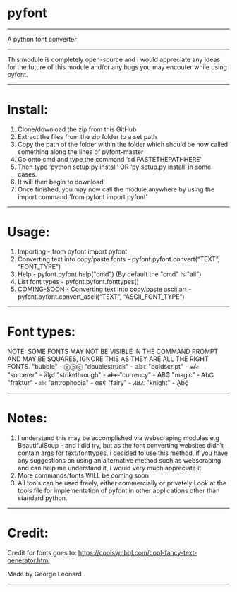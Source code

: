
# pyfont

--------------------------------------------------------------------------

A python font converter

--------------------------------------------------------------------------

This module is completely open-source and i would appreciate any ideas for the future of this module and/or any bugs you may encouter while using pyfont.

--------------------------------------------------------------------------

# Install:
1) Clone/download the zip from this GitHub 
2) Extract the files from the zip folder to a set path 
3) Copy the path of the folder within the folder which should be now called something along the lines of pyfont-master 
4) Go onto cmd and type the command ‘cd PASTETHEPATHHERE’ 
5) Then type ‘python setup.py install’ OR ‘py setup.py install’ in some cases. 
6) It will then begin to download 
7) Once finished, you may now call the module anywhere by using the import command ‘from pyfont import pyfont’

--------------------------------------------------------------------------

# Usage:
1) Importing - from pyfont import pyfont 
2) Converting text into copy/paste fonts - pyfont.pyfont.convert(“TEXT”, “FONT_TYPE”) 
3) Help - pyfont.pyfont.help("cmd") (By default the "cmd" is "all")
4) List font types - pyfont.pyfont.fonttypes()
3) COMING-SOON - Converting text into copy/paste ascii art - pyfont.pyfont.convert_ascii(“TEXT”, “ASCII_FONT_TYPE”)

--------------------------------------------------------------------------

# Font types:
NOTE: SOME FONTS MAY NOT BE VISIBLE IN THE COMMAND PROMPT AND MAY BE SQUARES, IGNORE THIS AS THEY ARE ALL THE RIGHT FONTS.
"bubble" - ⓐⓑⓒ
"doublestruck" - 𝕒𝕓𝕔
"boldscript" - 𝓪𝓫𝓬
"sorcerer" - ǟɮƈ
"strikethrough" - a̶b̶c̶
"currency" - ₳฿₵
"magic" - ᎪbᏟ
"fraktur" - 𝔞𝔟𝔠
"antrophobia" - αв¢
"fairy" - ᏗᏰፈ
"knight" - Ḁḃḉ

--------------------------------------------------------------------------

# Notes:
1) I understand this may be accomplished via webscraping modules e.g BeautifulSoup - and i did try, but as the font converting websites didn’t contain args for text/fonttypes, i decided to use this method, if you have any suggestions on using an alternative method such as webscraping and can help me understand it, i would very much appreciate it. 
2) More commands/fonts WILL be coming soon 
3) All tools can be used freely, either commercially or privately
Look at the tools file for implementation of pyfont in other applications other than standard python.

--------------------------------------------------------------------------

# Credit:
Credit for fonts goes to: https://coolsymbol.com/cool-fancy-text-generator.html

Made by George Leonard

--------------------------------------------------------------------------
